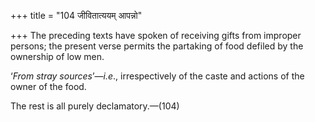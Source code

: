 +++
title = "104 जीवितात्ययम् आपन्नो"

+++
The preceding texts have spoken of receiving gifts from improper
persons; the present verse permits the partaking of food defiled by the
ownership of low men.

‘*From stray sources*’—*i.e*., irrespectively of the caste and actions
of the owner of the food.

The rest is all purely declamatory.—(104)



